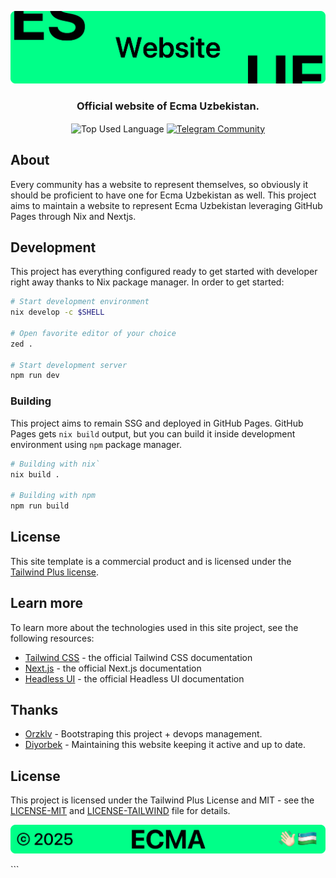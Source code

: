 <p align="center">
    <img src=".github/assets/header.png" alt="Ecma Uzbekistan's {Website}">
</p>

<p align="center">
    <h3 align="center">Official website of Ecma Uzbekistan.</h3>
</p>

<p align="center">
    <img align="center" src="https://img.shields.io/github/languages/top/ecma-uz/website?style=flat&logo=javascript&logoColor=ffffff&labelColor=00AC5B&color=00AC5B" alt="Top Used Language">
    <a href="https://t.me/xinux"><img align="center" src="https://img.shields.io/badge/Chat-grey?style=flat&logo=telegram&logoColor=ffffff&labelColor=00AC5B&color=00AC5B" alt="Telegram Community"></a>
</p>

## About

Every community has a website to represent themselves, so obviously it should be proficient to have one for Ecma Uzbekistan as well. This project aims to maintain a website to represent Ecma Uzbekistan leveraging GitHub Pages through Nix and Nextjs.

## Development

This project has everything configured ready to get started with developer right away thanks to Nix package manager. In order to get started:

```bash
# Start development environment
nix develop -c $SHELL

# Open favorite editor of your choice
zed .

# Start development server
npm run dev
```

### Building

This project aims to remain SSG and deployed in GitHub Pages. GitHub Pages gets `nix build` output, but you can build it inside development environment using `npm` package manager.

```bash
# Building with nix`
nix build .

# Building with npm
npm run build
```

## License

This site template is a commercial product and is licensed under the [Tailwind Plus license](https://tailwindcss.com/plus/license).

## Learn more

To learn more about the technologies used in this site project, see the following resources:

- [Tailwind CSS](https://tailwindcss.com/docs) - the official Tailwind CSS documentation
- [Next.js](https://nextjs.org/docs) - the official Next.js documentation
- [Headless UI](https://headlessui.dev) - the official Headless UI documentation

## Thanks

- [Orzklv](https://github.com/orzklv) - Bootstraping this project + devops management.
- [Diyorbek](https://github.com/diyorbekrustamjonov) - Maintaining this website keeping it active and up to date.

## License

This project is licensed under the Tailwind Plus License and MIT - see the [LICENSE-MIT](license) and [LICENSE-TAILWIND](license-tailwind) file for details.

<p align="center">
    <img src=".github/assets/footer.png" alt="Ecma Uzbekistan's {Website}">
</p>
```
